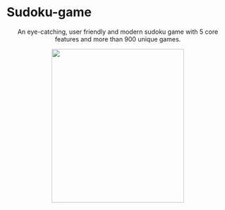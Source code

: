 # Sudoku-game


<p align="center">
An eye-catching, user friendly and modern sudoku game with 5 core features and more than 900 unique games. 
</p>

<p align="center">
<img align="center" src="https://github.com/tungtuhoccode/Sudoku-game/assets/86294897/6898d295-ccfa-49e1-9226-2e614e1909d1" width="300" height="350"/>
 </p>

